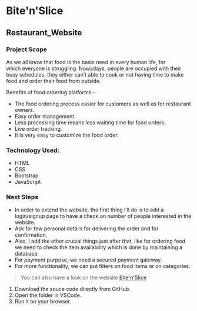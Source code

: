 # Bite'n'Slice
## Restaurant_Website

### Project Scope
As we all know that food is the basic need in every human life, for which everyone is struggling. Nowadays, people are occupied with their busy schedules, they either can’t able to cook or not having time to make food and order their food from outside.
	
Benefits of food ordering platforms:-  
* The food ordering process easier for customers as well as for restaurant owners.
* Easy order management.
* Less processing time means less waiting time for food orders.
* Live order tracking.
* It is very easy to customize the food order. 

### Technology Used:
* HTML
* CSS
* Bootstrap
* JavaScript 

### Next Steps
* In order to extend the website, the first thing I’ll do is to add a login/signup page to have a check on number of people interested in the website.
* Ask for few personal details for delivering the order and for confirmation.
* Also, I add the other crucial things just after that, like for ordering food we need to check the item availability which is done by maintaining a database. 
* For  payment purpose, we need a secured payment gateway.
* For more functionality, we can put filters on food items or on categories. 

> You can also have a look on the website [Bite'n'Slice](https://unnati0104.github.io/Restaurant_Website/)

1. Download the souce code directly from GitHub.
2. Open the folder in VSCode.
3. Run it on your browser. 
